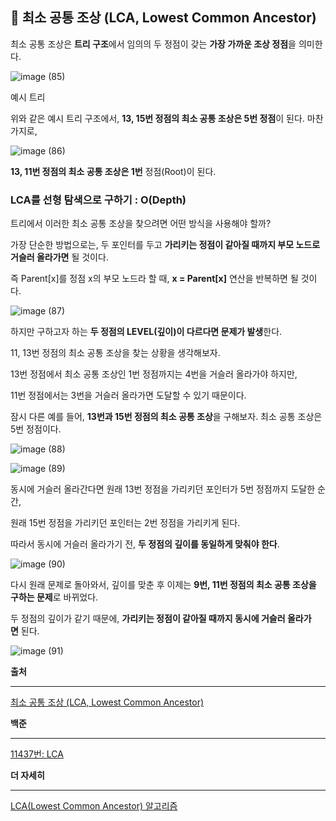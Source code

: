 ## 🔎 최소 공통 조상 (LCA, Lowest Common Ancestor)

최소 공통 조상은 **트리 구조**에서 임의의 두 정점이 갖는 **가장 가까운 조상 정점**을 의미한다.

![image (85)](https://github.com/Fun-Fun-Study/CS-Study/assets/101235186/903f2ce2-3515-48d6-8891-2468dffe3024)

예시 트리

위와 같은 예시 트리 구조에서, **13, 15번 정점의 최소 공통 조상은 5번 정점**이 된다. 마찬가지로,

![image (86)](https://github.com/Fun-Fun-Study/CS-Study/assets/101235186/253e5544-d5b9-424b-bf12-1736f65c34b1)

**13, 11번 정점의 최소 공통 조상은 1번** 정점(Root)이 된다.

### LCA를 선형 탐색으로 구하기 : O(Depth)

트리에서 이러한 최소 공통 조상을 찾으려면 어떤 방식을 사용해야 할까?

가장 단순한 방법으로는, 두 포인터를 두고 **가리키는 정점이 같아질 때까지 부모 노드로 거슬러 올라가면** 될 것이다.

즉 Parent[x]를 정점 x의 부모 노드라 할 때, **x = Parent[x]** 연산을 반복하면 될 것이다.

![image (87)](https://github.com/Fun-Fun-Study/CS-Study/assets/101235186/5d8814dd-becf-4c3e-964d-da4d5404eb5a)

하지만 구하고자 하는 **두 정점의 LEVEL(깊이)이 다르다면 문제가 발생**한다.

11, 13번 정점의 최소 공통 조상을 찾는 상황을 생각해보자.

13번 정점에서 최소 공통 조상인 1번 정점까지는 4번을 거슬러 올라가야 하지만,

11번 정점에서는 3번을 거슬러 올라가면 도달할 수 있기 때문이다.

잠시 다른 예를 들어, **13번과 15번 정점의 최소 공통 조상**을 구해보자. 최소 공통 조상은 5번 정점이다.

![image (88)](https://github.com/Fun-Fun-Study/CS-Study/assets/101235186/8b8b4c5d-8311-4e94-9aaa-6dfe69bbd47f)

![image (89)](https://github.com/Fun-Fun-Study/CS-Study/assets/101235186/e6a59a75-bc64-433a-a818-b3e3f1416709)

동시에 거슬러 올라간다면 원래 13번 정점을 가리키던 포인터가 5번 정점까지 도달한 순간,

원래 15번 정점을 가리키던 포인터는 2번 정점을 가리키게 된다.

따라서 동시에 거슬러 올라가기 전, **두 정점의 깊이를 동일하게 맞춰야 한다**.

![image (90)](https://github.com/Fun-Fun-Study/CS-Study/assets/101235186/4b78ca48-6701-4d2f-9631-36224507e7fa)

다시 원래 문제로 돌아와서, 깊이를 맞춘 후 이제는 **9번, 11번 정점의 최소 공통 조상을 구하는 문제**로 바뀌었다.

두 정점의 깊이가 같기 때문에, **가리키는 정점이 같아질 때까지 동시에 거슬러 올라가면** 된다.

![image (91)](https://github.com/Fun-Fun-Study/CS-Study/assets/101235186/bc754ece-01b9-4514-b3c0-54c9a0cbdd77)

**출처**

---

[최소 공통 조상 (LCA, Lowest Common Ancestor)](https://4legs-study.tistory.com/121)

**백준**

---

[11437번: LCA](https://www.acmicpc.net/problem/11437)

**더 자세히**

---

[LCA(Lowest Common Ancestor) 알고리즘](https://www.crocus.co.kr/660)